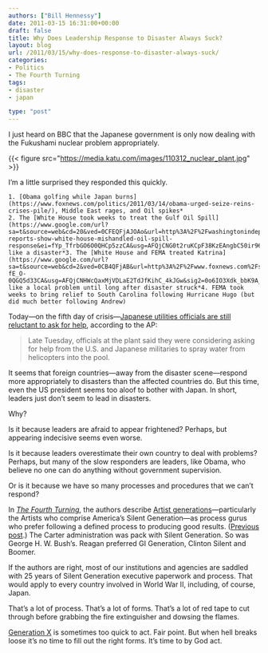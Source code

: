```yaml
---
authors: ["Bill Hennessy"]
date: 2011-03-15 16:31:00+00:00
draft: false
title: Why Does Leadership Response to Disaster Always Suck?
layout: blog
url: /2011/03/15/why-does-response-to-disaster-always-suck/
categories:
- Politics
- The Fourth Turning
tags:
- disaster
- japan

type: "post"
---
```


I just heard on BBC that the Japanese government is only now dealing with the Fukushami nuclear problem appropriately.

 

{{< figure src="https://media.katu.com/images/110312_nuclear_plant.jpg" >}}


 

I’m a little surprised they responded this quickly.

 

    1. [Obama golfing while Japan burns](https://www.foxnews.com/politics/2011/03/14/obama-urged-seize-reins-crises-pile/), Middle East rages, and Oil spikes*
    2. The [White House took weeks to treat the Gulf Oil Spill](https://www.google.com/url?sa=t&source=web&cd=20&ved=0CFEQFjAJOAo&url=http%3A%2F%2Fwashingtonindependent.com%2F99840%2Fnew-reports-show-white-house-mishandled-oil-spill-response&ei=fYp_TfrbGO6O0QHCp5zzCA&usg=AFQjCNG0t2ruKCpF38KzEAngbC50ir966A&sig2=a9QcCIo3o6BtcjzKp8t7Aw) like a disaster*3. The [White House and FEMA treated Katrina](https://www.google.com/url?sa=t&source=web&cd=2&ved=0CB4QFjAB&url=http%3A%2F%2Fwww.foxnews.com%2Fstory%2F0%2C2933%2C185801%2C00.html&ei=pIp_Ta-fE_O-0QGQ5d33CA&usg=AFQjCNHWcQaxMjVDLaE2TdJfKihC_4kJGw&sig2=0o6IO3Xdk_bbK9A_dYmXjA) like a local problem until long after disaster struck*4. FEMA took weeks to bring relief to South Carolina following Hurricane Hugo (but did much better following Andrew)   

Today—on the fifth day of crisis—[Japanese utilities officials are still reluctant to ask for help](https://news.yahoo.com/s/ap/as_japan_earthquake), according to the AP:

 

>   
> 
> Late Tuesday, officials at the plant said they were considering asking for help from the U.S. and Japanese militaries to spray water from helicopters into the pool.
> 
> 

 

It seems that foreign countries—away from the disaster scene—respond more appropriately to disasters than the affected countries do. But this time, even the US president seems too aloof to bother with Japan. In short, leaders just don’t seem to lead in disasters.

 

Why? 

 

Is it because leaders are afraid to appear frightened? Perhaps, but appearing indecisive seems even worse.

 

Is it because leaders overestimate their own country to deal with problems? Perhaps, but many of the slow responders are leaders, like Obama, who believe no one can do anything without government supervision.

 

Or is it because we have so many processes and procedures that we can’t respond?

 

In _[The Fourth Turning](https://www.amazon.com/gp/product/0767900464/ref=as_li_ss_tl?ie=UTF8&tag=hennesssview-20&linkCode=as2&camp=1789&creative=390957&creativeASIN=0767900464)_, the authors describe [Artist generations](https://www.fourthturning.com/html/archetypes_3.html)—particularly the Artists who comprise America’s Silent Generation—as process gurus who prefer following a defined process to producing good results. ([Previous post](https://hennessysview.com/latest/dont-look-for-quick-fixes/).) The Carter administration was pack with Silent Generation. So was George H. W. Bush’s. Reagan preferred GI Generation, Clinton Silent and Boomer.

 

If the authors are right, most of our institutions and agencies are saddled with 25 years of Silent Generation executive paperwork and process. That would apply to every country involved in World War II, including, of course, Japan.

 

That’s a lot of process. That’s a lot of forms. That’s a lot of red tape to cut through before grabbing the fire extinguisher and dowsing the flames.

 

[Generation X](https://www.fourthturning.com/html/archetypes_1.html) is sometimes too quick to act. Fair point. But when hell breaks loose it’s no time to fill out the right forms. It’s time to by God act.
